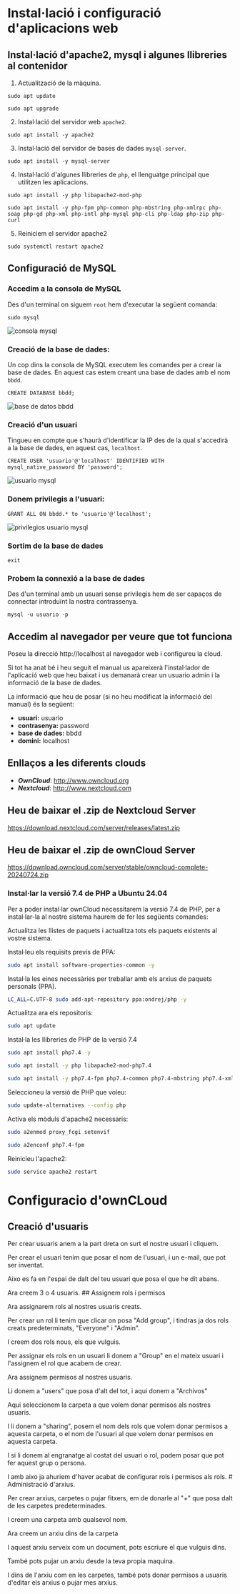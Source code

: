 # Instal·lació i configuració d'aplicacions web


## Instal·lació d'apache2, mysql i algunes llibreries al contenidor

1. Actualització de la màquina.
```console
sudo apt update
```
```console
sudo apt upgrade
```

2. Instal·lació del servidor web `apache2`.
```console
sudo apt install -y apache2
```

3. Instal·lació del servidor de bases de dades `mysql-server`.
```console
sudo apt install -y mysql-server
```

4. Instal·lació d'algunes llibreries de `php`, el llenguatge principal que utilitzen les aplicacions.
```console
sudo apt install -y php libapache2-mod-php
```
```console
sudo apt install -y php-fpm php-common php-mbstring php-xmlrpc php-soap php-gd php-xml php-intl php-mysql php-cli php-ldap php-zip php-curl
```

5. Reiniciem el servidor apache2
```console
sudo systemctl restart apache2
```

## Configuració de MySQL
### Accedim a la consola de MySQL
Des d'un terminal on siguem `root` hem d'executar la següent comanda:
```console
sudo mysql
```
![consola mysql](https://github.com/user-attachments/assets/084d38d7-090e-46d1-9c62-b89125da621f)

### Creació de la base de dades:
Un cop dins la consola de MySQL executem les comandes per a crear la base de dades. En aquest cas estem creant una base de dades amb el nom `bbdd`.

```console
CREATE DATABASE bbdd;
```
![base de datos bbdd](https://github.com/user-attachments/assets/5d308613-ad61-43d0-aa86-aeb70b8c8474)

### Creació d'un usuari
Tingueu en compte que s'haurà d'identificar la IP des de la qual s'accedirà a la base de dades, en aquest cas, `localhost`.

```console
CREATE USER 'usuario'@'localhost' IDENTIFIED WITH mysql_native_password BY 'password';
```
![usuario mysql](https://github.com/user-attachments/assets/d3207619-7eb9-4718-924d-68dc08b23e92)

### Donem privilegis a l'usuari:
```console
GRANT ALL ON bbdd.* to 'usuario'@'localhost';
```
![privilegios usuario mysql](https://github.com/user-attachments/assets/1dab9066-02f9-42ca-aaed-803de7a163c1)

### Sortim de la base de dades
```console
exit
```

### Probem la connexió a la base de dades
Des d'un terminal amb un usuari sense privilegis hem de ser capaços de connectar introduïnt la nostra contrassenya.

```console
mysql -u usuario -p
```


## Accedim al navegador per veure que tot funciona
Poseu la direcció http://localhost al navegador web i configureu la cloud.

Si tot ha anat bé i heu seguit el manual us apareixerà l'instal·lador de l'aplicació web que heu baixat i us demanarà crear un usuario admin i la informació de la base de dades.

La informació que heu de posar (si no heu modificat la informació del manual) és la següent:

* **usuari:** usuario
* **contrasenya:** password
* **base de dades:** bbdd
* **domini:** localhost

## Enllaços a les diferents clouds
* ***OwnCloud***: http://www.owncloud.org
* ***Nextcloud***: http://www.nextcloud.com

## Heu de baixar el .zip de Nextcloud Server
https://download.nextcloud.com/server/releases/latest.zip

## Heu de baixar el .zip de ownCloud Server
https://download.owncloud.com/server/stable/owncloud-complete-20240724.zip

### Instal·lar la versió 7.4 de PHP a Ubuntu 24.04

Per a poder instal·lar ownCloud necessitarem la versió 7.4 de PHP, per a instal·lar-la al nostre sistema haurem de fer les següents comandes:

Actualitza les llistes de paquets i actualitza tots els paquets existents al vostre sistema. 

Instal·leu els requisits previs de PPA:
```bash
sudo apt install software-properties-common -y
```

Instal·la les eines necessàries per treballar amb els arxius de paquets personals (PPA).
```bash
LC_ALL=C.UTF-8 sudo add-apt-repository ppa:ondrej/php -y
```

Actualitza ara els repositoris:
```bash
sudo apt update
```

Instal·la les llibreries de PHP de la versió 7.4
```bash
sudo apt install php7.4 -y
```
```bash
sudo apt install -y php libapache2-mod-php7.4
```

```bash
sudo apt install -y php7.4-fpm php7.4-common php7.4-mbstring php7.4-xmlrpc php7.4-soap php7.4-gd php7.4-xml php7.4-intl php7.4-mysql php7.4-cli php7.4-ldap php7.4-zip php7.4-curl
```

Seleccioneu la versió de PHP que voleu:
```bash
sudo update-alternatives --config php
```

Activa els mòduls d'apache2 necessaris:
```bash
sudo a2enmod proxy_fcgi setenvif
```

```bash
sudo a2enconf php7.4-fpm
```

Reinicieu l'apache2:
```bash
sudo service apache2 restart
```
# Configuracio d'ownCLoud
## Creació d'usuaris
<p>Per crear usuaris anem a la part dreta on surt el nostre usuari i cliquem.
<p>Per crear el usuari tenim que posar el nom de l'usuari, i un e-mail, que pot ser inventat.
<p>Aixo es fa en l'espai de dalt del teu usuari que posa el que he dit abans.
<p>Ara creem 3 o 4 usuaris.
## Assignem rols i permisos
<p> Ara assignarem rols al nostres usuaris creats.
<p> Per crear un rol li tenim que clicar on posa "Add group", i tindras ja dos rols creats predeterminats, "Everyone" i "Admin".
  <p>I creem dos rols nous, els que vulguis.
<p>Per assignar els rols en un usuari li donem a "Group" en el mateix usuari i l'assignem el rol que acabem de crear.
<p>Ara assignem permisos al nostres usuaris.
<p>Li donem a "users" que posa d'alt del tot, i aqui donem a "Archivos"
<p>Aqui seleccionem la carpeta a que volem donar permisos als nostres usuaris.
<p> I li donem a "sharing", posem el nom dels rols que volem donar permisos a aquesta carpeta, o el nom de l'usuari al que volem donar permisos en aquesta carpeta.
<p>I si li donem al engranatge al costat del usuari o rol, podem posar que pot fer aquest grup o persona. 
<p>I amb aixo ja ahuriem d'haver acabat de configurar rols i permisos als rols.
# Administració d'arxius.
<p>Per crear arxius, carpetes o pujar fitxers, em de donarle al "+" que posa dalt de les carpetes predeterminades.
<p>I creem una carpeta amb qualsevol nom.
<p> Ara creem un arxiu dins de la carpeta 
<p>I aquest arxiu serveix com un document, pots escriure el que vulguis dins.
<p>També pots pujar un arxiu desde la teva propia maquina.
<p>I dins de l'arxiu com en les carpetes, també pots donar permisos a usuaris d'editar els arxius o pujar mes arxius.

